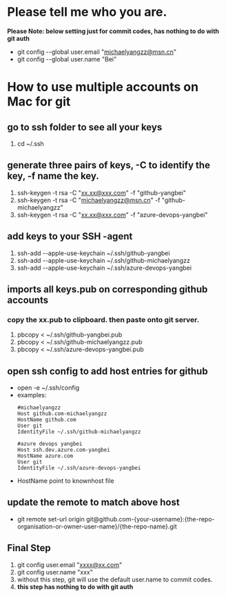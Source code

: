 # Please tell me who you are.
**Please Note: below setting just for commit codes, has nothing to do with git auth**
- git config --global user.email "michaelyangzz@msn.cn"
- git config --global user.name "Bei"

# How to use multiple accounts on Mac for git
## go to ssh folder to see all your keys
1. cd ~/.ssh

## generate three pairs of keys, -C to identify the key, -f name the key.
1. ssh-keygen -t rsa -C "xx.xx@xxx.com" -f "github-yangbei"
1. ssh-keygen -t rsa -C "michaelyangzz@msn.cn" -f "github-michaelyangzz"
1. ssh-keygen -t rsa -C "xx.xx@xxx.com" -f "azure-devops-yangbei"
## add keys to your SSH -agent
1. ssh-add --apple-use-keychain ~/.ssh/github-yangbei
1. ssh-add --apple-use-keychain ~/.ssh/github-michaelyangzz
1. ssh-add --apple-use-keychain ~/.ssh/azure-devops-yangbei
## imports all keys.pub on corresponding github accounts
### copy the xx.pub to clipboard. then paste onto git server.
1. pbcopy < ~/.ssh/github-yangbei.pub
1. pbcopy < ~/.ssh/github-michaelyangzz.pub
1. pbcopy < ~/.ssh/azure-devops-yangbei.pub

## open ssh config to add host entries for github
- open -e ~/.ssh/config
- examples:
    ```
    #michaelyangzz
    Host github.com-michaelyangzz
    HostName github.com
    User git
    IdentityFile ~/.ssh/github-michaelyangzz

    #azure devops yangbei
    Host ssh.dev.azure.com-yangbei
    HostName azure.com
    User git
    IdentityFile ~/.ssh/azure-devops-yangbei
    ```
- HostName point to knownhost file
## update the remote to match above host
- git remote set-url origin git@github.com-{your-username}:{the-repo-organisation-or-owner-user-name}/{the-repo-name}.git

## Final Step
1. git config user.email "xxxx@xx.com"
1. git config user.name "xxx"
1. without this step, git will use the default user.name to commit codes.  
1. **this step has nothing to do with git auth**
